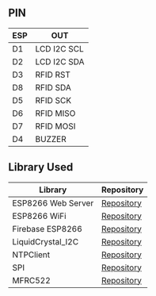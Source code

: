 ## PIN

| ESP     | OUT         |
|---------|-------------|
| D1      | LCD I2C SCL |
| D2      | LCD I2C SDA |
| D3      | RFID RST    |
| D8      | RFID SDA    |
| D5      | RFID SCK    |
| D6      | RFID MISO   |
| D7      | RFID MOSI   |
| D4      | BUZZER      |

## Library Used

| Library            | Repository                                                                              |
| ------------------ | --------------------------------------------------------------------------------------- |
| ESP8266 Web Server | [Repository](https://github.com/esp8266/Arduino/tree/master/libraries/ESP8266WebServer) |
| ESP8266 WiFi       | [Repository](https://github.com/esp8266/Arduino/tree/master/libraries/ESP8266WiFi)      |
| Firebase ESP8266   | [Repository](https://github.com/mobizt/Firebase-ESP8266)                                |
| LiquidCrystal_I2C  | [Repository](https://github.com/fdebrabander/Arduino-LiquidCrystal-I2C-library)         |
| NTPClient          | [Repository](https://github.com/arduino-libraries/NTPClient)                            |
| SPI                | [Repository](https://github.com/esp8266/Arduino/tree/master/libraries/SPI)              |
| MFRC522            | [Repository](https://github.com/Jorgen-VikingGod/ESP8266-MFRC522)                       |
